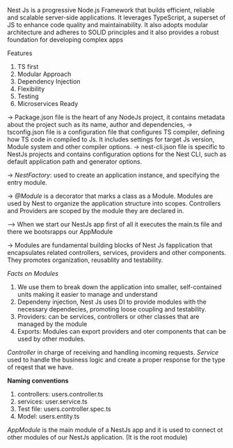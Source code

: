 Nest Js is a progressive Node.js Framework that builds efficient, reliable and scalable server-side applications.
It leverages TypeScript, a superset of JS to enhance code quality and maintainability.
It also adopts modular architecture and adheres to SOLID principles and it also provides a robust foundation for developing complex apps

Features

1. TS first
2. Modular Approach
3. Dependency Injection
4. Flexibility
5. Testing
6. Microservices Ready

-> Package.json file is the heart of any NodeJs project, it contains metadata about the project such as its name, author and dependencies,
-> tsconfig.json file is a configuration file that configures TS compiler, defining how TS code in compiled to Js. It includes settings for target Js version, Module system and other compiler options.
-> nest-cli.json file is specific to NestJs projects and contains configuration options for the Nest CLI, such as default application path and generator options.

-> *NestFactory*: used to create an application instance, and specifying the entry module.

-> *@Module* is a decorator that marks a class as a Module.
Modules are used by Nest to organize the application structure into scopes.
Controllers and Providers are scoped by the module they are declared in.

--> When we start our NestJs app first of all it executes the main.ts file and there we bootsrapps our AppModule

-> Modules are fundamental building blocks of Nest Js fapplication that encapsulates related controllers, services, providers and other components. They promotes organization, reusablity and testability.

*Facts on Modules*

1. We use them to break down the application into smaller, self-contained units making it easier to manage and understand
2. Dependeny injection, Nest Js uses DI to provide modules with the necessary dependecies, promoting loose coupling and testability.
3. Providers: can be services, controllers or other classes that are managed by the module
4. Exports: Modules can export providers and oter components that can be used by other modules.

*Controller* in charge of receiving and handling incoming requests.
*Service* used to handle the business logic and create a proper response for the type of reqest that we have.

**Naming conventions**
1. controllers: users.controller.ts
2. services: user.service.ts
3. Test file: users.controller.spec.ts
4. Model: users.entity.ts

*AppModule* is the main module of a NestJs app and it is used to connect ot other modules of our NestJs application.
(It is the root module)